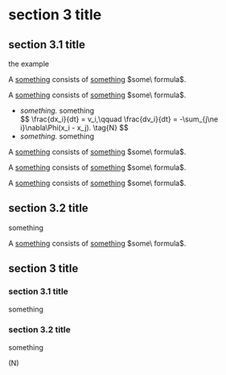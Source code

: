 # section 3 title


## section 3.1 title

the <a class = 'reference' onclick='jump("something_example", "")'> example </a> 


<p id = 'definition of something' class = 'definition'> 
A <ins>something</ins> consists of <ins>something</ins> $some\ formula$.
</p>



<p id = 'definition of something' class = 'definition'> 
A <ins>something</ins> consists of <ins>something</ins> $some\ formula$.

<ul>
  <li>
    <i>something.</i> something
    <div id = 'newton'> 
        $$
        \frac{dx_i}{dt} = v_i,\qquad \frac{dv_i}{dt} = -\sum_{j\ne i}\nabla\Phi(x_i - x_j).  \tag{N}
        $$
    </div>
  </li>
  <li>
    <i>something.</i> something
  </li>
</ul>
</p>

<p id = 'definition of something' class = 'definition'> 
A <ins>something</ins> consists of <ins>something</ins> $some\ formula$.
</p>

<p id = 'something_example' class = 'example'>
A <ins>something</ins> consists of <ins>something</ins> $some\ formula$.
</p>

<p id = 'something' class = 'example'>
A <ins>something</ins> consists of <ins>something</ins> $some\ formula$.
</p>

## section 3.2 title

something

<p id = 'definition of something' class = 'definition'> 
A <ins>something</ins> consists of <ins>something</ins> $some\ formula$.
</p>

## section 3 title

### section 3.1 title

something

### section 3.2 title

something

<span onclick="jump('newton')"> (N)</span>   

